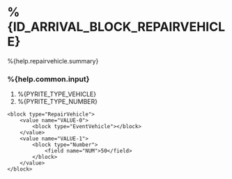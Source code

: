 # %{ID_ARRIVAL_BLOCK_REPAIRVEHICLE}

%{help.repairvehicle.summary}

### %{help.common.input}

1. %{PYRITE_TYPE_VEHICLE}
2. %{PYRITE_TYPE_NUMBER}

```
<block type="RepairVehicle">
    <value name="VALUE-0">
        <block type="EventVehicle"></block>
    </value>
    <value name="VALUE-1">
        <block type="Number">
            <field name="NUM">50</field>
        </block>
    </value>
</block>
```
